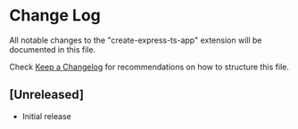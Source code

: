 # Change Log

All notable changes to the "create-express-ts-app" extension will be documented in this file.

Check [Keep a Changelog](http://keepachangelog.com/) for recommendations on how to structure this file.

## [Unreleased]

- Initial release